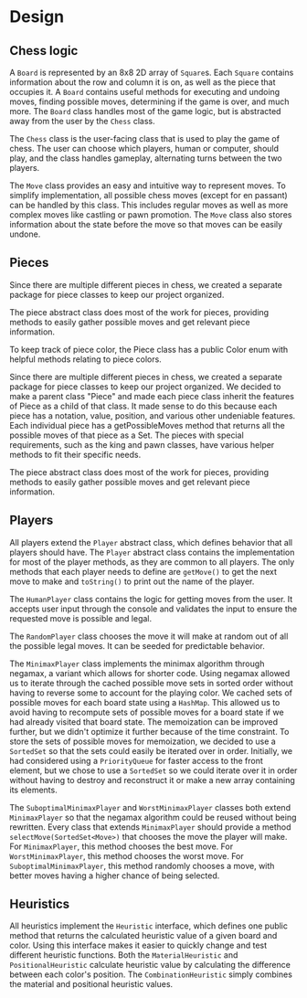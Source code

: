 # Design

## Chess logic

A `Board` is represented by an 8x8 2D array of `Square`s. Each `Square` contains information about
the row and column it is on, as well as the piece that occupies it. A `Board` contains useful methods
for executing and undoing moves, finding possible moves, determining if the game is over, and much more.
The `Board` class handles most of the game logic, but is abstracted away from the user by the `Chess`
class.

The `Chess` class is the user-facing class that is used to play the game of chess. The user can choose
which players, human or computer, should play, and the class handles gameplay, alternating turns
between the two players.

The `Move` class provides an easy and intuitive way to represent moves. To simplify implementation,
all possible chess moves (except for en passant) can be handled by this class. This includes regular
moves as well as more complex moves like castling or pawn promotion. The `Move` class also stores
information about the state before the move so that moves can be easily undone.

## Pieces

Since there are multiple different pieces in chess, we created a separate package for piece classes to keep our project organized.

The piece abstract class does most of the work for pieces, providing methods to easily gather possible moves and get relevant piece information.

To keep track of piece color, the Piece class has a public Color enum with helpful methods relating to piece colors.

Since there are multiple different pieces in chess, we created a separate package for piece classes to keep our project organized. We decided to make a parent class "Piece" and made each piece class inherit the features of Piece as a child of that class. It made sense to do this because each piece has a notation, value, position, and various other undeniable features. Each individual piece has a getPossibleMoves method that returns all the possible moves of that piece as a Set<Move>. The pieces with special requirements, such as the king and pawn classes, have various helper methods to fit their specific needs.

The piece abstract class does most of the work for pieces, providing methods to easily gather possible moves and get relevant piece information.

## Players

All players extend the `Player` abstract class, which defines behavior that all players should have.
The `Player` abstract class contains the implementation for most of the player methods, as they are
common to all players. The only methods that each player needs to define are `getMove()` to get the
next move to make and `toString()` to print out the name of the player.

The `HumanPlayer` class contains the logic for getting moves from the user. It accepts user input
through the console and validates the input to ensure the requested move is possible and legal.

The `RandomPlayer` class chooses the move it will make at random out of all the possible legal moves.
It can be seeded for predictable behavior.

The `MinimaxPlayer` class implements the minimax algorithm through negamax, a variant which allows
for shorter code. Using negamax allowed us to iterate through the cached possible move sets in sorted
order without having to reverse some to account for the playing color. We cached sets of possible
moves for each board state using a `HashMap`. This allowed us to avoid having to recompute sets of
possible moves for a board state if we had already visited that board state. The memoization can be
improved further, but we didn't optimize it further because of the time constraint. To store the
sets of possible moves for memoization, we decided to use a `SortedSet` so that the sets could
easily be iterated over in order. Initially, we had considered using a `PriorityQueue` for faster
access to the front element, but we chose to use a `SortedSet` so we could iterate over it in order
without having to destroy and reconstruct it or make a new array containing its elements.

The `SuboptimalMinimaxPlayer` and `WorstMinimaxPlayer` classes both extend `MinimaxPlayer` so that
the negamax algorithm could be reused without being rewritten. Every class that extends `MinimaxPlayer`
should provide a method `selectMove(SortedSet<Move>)` that chooses the move the player will make.
For `MinimaxPlayer`, this method chooses the best move. For `WorstMinimaxPlayer`, this method chooses
the worst move. For `SuboptimalMinimaxPlayer`, this method randomly chooses a move, with better moves
having a higher chance of being selected.

## Heuristics

All heuristics implement the `Heuristic` interface, which defines one public method that returns
the calculated heuristic value of a given board and color. Using this interface makes it easier to
quickly change and test different heuristic functions. Both the `MaterialHeuristic` and
`PositionalHeuristic` calculate heuristic value by calculating the difference between each color's
position. The `CombinationHeuristic` simply combines the material and positional heuristic values.
